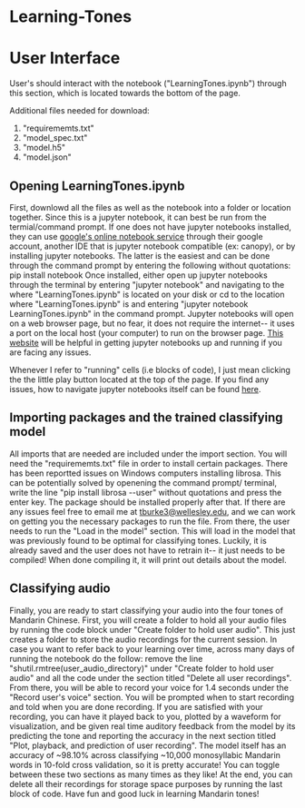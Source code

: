 # Learning-Tones

# User Interface

User's should interact with the notebook ("LearningTones.ipynb") through this section, which is located towards the bottom of the page. 

Additional files needed for download:
1. "requirememts.txt"
2. "model_spec.txt"
3. "model.h5"
4. "model.json"

## Opening LearningTones.ipynb
First, downlowd all the files as well as the notebook into a folder or location together. Since this is a jupyter notebook, it can best be run from the termial/command prompt. If one does not have jupyter notebooks installed, they can use [google's online notebook service](https://cloud.google.com/ai-platform-notebooks/) through their google account, another IDE that is jupyter notebook compatible (ex: canopy), or by installing jupyter notebooks. The latter is the easiest and can be done through the command prompt by entering the following without quotations: 
    pip install notebook 
Once installed, either open up jupyter notebooks through the terminal by entering "jupyter notebook" and navigating to the where "LearningTones.ipynb" is located on your disk or cd to the location where "LearningTones.ipynb" is and entering "jupyter notebook LearningTones.ipynb" in the command prompt. Jupyter notebooks will open on a web browser page, but no fear, it does not require the internet-- it uses a port on the local host (your computer) to run on the browser page. [This website](https://jupyter-notebook-beginner-guide.readthedocs.io/en/latest/execute.html) will be helpful in getting jupyter notebooks up and running if you are facing any issues. 

Whenever I refer to "running" cells (i.e blocks of code), I just mean clicking the the little play button located at the top of the page. If you find any issues, how to navigate jupyter notebooks itself can be found [here](https://www.codecademy.com/articles/how-to-use-jupyter-notebooks).

## Importing packages and the trained classifying model
All imports that are needed are included under the import section. You will need the "requirememts.txt" file in order to install certain packages. There has been reportted issues on Windows computers installing librosa. This can be potentially solved by openening the command prompt/ terminal, write the line "pip install librosa --user" without quotations and press the enter key. The package should be installed properly after that. If there are any issues feel free to email me at tburke3@wellesley.edu, and we can work on getting you the necessary packages to run the file. From there, the user needs to run the "Load in the model" section. This will load in the model that was previously found to be optimal for classifying tones. Luckily, it is already saved and the user does not have to retrain it-- it just needs to be compiled! When done compiling it, it will print out details about the model. 

## Classifying audio
Finally, you are ready to start classifying your audio into the four tones of Mandarin Chinese. First, you will create a folder to hold all your audio files by running the code block under "Create folder to hold user audio". This just creates a folder to store the audio recordings for the current session. In case you want to refer back to your learning over time, across many days of running the notebook do the follow: remove the line "shutil.rmtree(user_audio_directory)" under "Create folder to hold user audio" and all the code under the section titled "Delete all user recordings". From there, you will be able to record your voice for 1.4 seconds under the "Record user's voice" section. You will be prompted when to start recording and told when you are done recording. If you are satisfied with your recording, you can have it played back to you, plotted by a waveform for visualization, and be given real time auditory feedback from the model by its predicting the tone and reporting the accuracy in the next section titled "Plot, playback, and prediction of user recording". The model itself has an accuracy of ~98.10% across classifying ~10,000 monosyllabic Mandarin words in 10-fold cross validation, so it is pretty accurate! You can toggle between these two sections as many times as they like! At the end, you can delete all their recordings for storage space purposes by running the last block of code.  Have fun and good luck in learning Mandarin tones!

